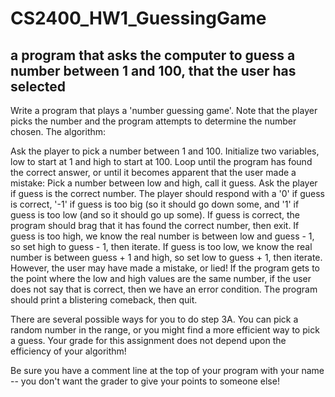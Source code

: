 # CS2400_HW1_GuessingGame
## a program that asks the computer to guess a number between 1 and 100, that the user has selected

Write a program that plays a 'number guessing game'.  Note that the player picks the number and the program attempts to determine the number chosen.  The algorithm:

Ask the player to pick a number between 1 and 100.
Initialize two variables, low to start at 1 and high to start at 100.
Loop until the program has found the correct answer, or until it becomes apparent that the user made a mistake:
Pick a number between low and high, call it guess.
Ask the player if guess is the correct number.  The player should respond with a '0' if guess is correct, '-1' if guess is too big (so it should go down some, and '1' if guess is too low (and so it should go up some).
If guess is correct, the program should brag that it has found the correct number, then exit.
If guess is too high, we know the real number is between low and guess - 1, so set high to guess - 1, then iterate.
If guess is too low, we know the real number is between guess + 1 and high, so set low to guess + 1, then iterate.
However, the user may have made a mistake, or lied!  If the program gets to the point where the low and high values are the same number, if the user does not say that is correct, then we have an error condition.  The program should print a blistering comeback, then quit.

There are several possible ways for you to do step 3A.  You can pick a random number in the range, or you might find a more efficient way to pick a guess.  Your grade for this assignment does not depend upon the efficiency of your algorithm!

Be sure you have a comment line at the top of your program with your name -- you don't want the grader to give your points to someone else!
